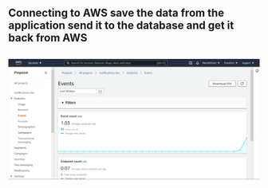 ## Connecting to AWS save the data from the application send it to the database and get it back from AWS


## ![image description](screen39.PNG)


